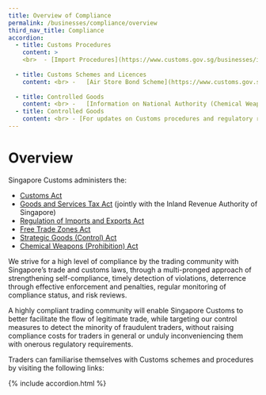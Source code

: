```yaml
---
title: Overview of Compliance
permalink: /businesses/compliance/overview
third_nav_title: Compliance
accordion:
  - title: Customs Procedures
    content: >
    <br>  - [Import Procedures](https://www.customs.gov.sg/businesses/importing-goods/import-procedures)  <br> -   [Export Procedures](https://www.customs.gov.sg/businesses/exporting-goods/export-procedures)  <br> -   [Transhipment Procedures](https://www.customs.gov.sg/businesses/transhipping-goods/transhipment-procedures)  <br> -   [Information on Certificates of Origin/Rules of Origin](https://www.customs.gov.sg/businesses/exporting-goods/certificates-of-origin)  <br> -   [Information for Importers](https://www.customs.gov.sg/businesses/importing-goods/quick-guide-for-importers) <br> -   [Information for Exporters](https://www.customs.gov.sg/businesses/exporting-goods/quick-guide-for-exporters)  <br> -   [Information for Freight Forwarders and Declaring Agents](https://www.customs.gov.sg/businesses/registering-to-trade/registration-procedures/register-as-declaring-agent-or-declarant)  <br> -   [Information on Valuation, Duties and GST](https://www.customs.gov.sg/businesses/valuation-duties-taxes--fees/establishing-customs-value-for-imports/establishing-the-customs-value)
    
  - title: Customs Schemes and Licences
    content: <br> -   [Air Store Bond Scheme](https://www.customs.gov.sg/businesses/customs-schemes-licences-framework/air-store-bond-scheme) <br> -   [Apex Licence](https://www.customs.gov.sg/businesses/customs-schemes-licences-framework/apex-licence) <br> -   [Approved Import GST Suspension Scheme](https://www.customs.gov.sg/businesses/customs-schemes-licences-framework/iras-schemes/approved-import-gst-suspension-scheme) <br> -   [Bonded Truck Scheme](https://www.customs.gov.sg/businesses/customs-schemes-licences-framework/bonded-truck-scheme) <br> -   [Cargo Agents Import Authorisation Scheme](https://www.customs.gov.sg/businesses/customs-schemes-licences-framework/cargo-agents-import-authorisation-caia-scheme) <br> -   [Company Declaration Scheme](https://www.customs.gov.sg/businesses/customs-schemes-licences-framework/company-declaration-scheme) <br> -   [Container Freight Warehouse](https://www.customs.gov.sg/businesses/customs-schemes-licences-framework/container-freight-warehouse) <br> -   [Duty Free Shop Scheme](https://www.customs.gov.sg/businesses/customs-schemes-licences-framework/duty-free-shop-scheme) <br> -   [Excise Factory Scheme](https://www.customs.gov.sg/businesses/customs-schemes-licences-framework/excise-factory-scheme)  <br> -   [Import GST Deferment Scheme](https://www.customs.gov.sg/businesses/customs-schemes-licences-framework/iras-schemes/import-gst-deferment-scheme-igds) <br> -   [Industrial Exemption Factory Scheme](https://www.customs.gov.sg/businesses/customs-schemes-licences-framework/industrial-exemption-factory-scheme) <br> -   [Inter-Gateway Haulage and Barge Scheme](https://www.customs.gov.sg/Cwp/PageNotFound.aspx?item=web%3a%7bBB8EA613-7F31-479E-9C73-24EF26EFB1F6%7d%40en) <br> -   [Licensed Warehouse Scheme](https://www.customs.gov.sg/businesses/customs-schemes-licences-framework/licensed-warehouse-scheme) <br> -   [Major Exporter Scheme](https://www.customs.gov.sg/businesses/customs-schemes-licences-framework/iras-schemes/major-exporter-scheme) <br> -   [Petroleum Licences](https://www.customs.gov.sg/businesses/customs-schemes-licences-framework/petroleum-licences) <br> -   [Temporary Import Scheme](https://www.customs.gov.sg/businesses/importing-goods/temporary-import-scheme) <br> -   [Zero-GST Warehouse Scheme](https://www.customs.gov.sg/businesses/customs-schemes-licences-framework/zero-gst-warehouse-scheme)
    
  - title: Controlled Goods
    content: <br> -   [Information on National Authority (Chemical Weapons Convention)](https://www.customs.gov.sg/businesses/chemical-weapons-convention/introduction) <br> -   [Information on Strategic Goods Control](https://www.customs.gov.sg/businesses/strategic-goods-control/overview) <br> -   [Information on Strategic Trade Scheme](https://www.customs.gov.sg/businesses/customs-schemes-licences-framework/strategic-trade-scheme-sts) <br> -   [Information on Kimberley Process Certification Scheme](https://www.customs.gov.sg/businesses/customs-schemes-licences-framework/kimberley-process-certification-scheme)
  - title: Controlled Goods
    content: <br> - [For updates on Customs procedures and regulatory requirements](https://www.customs.gov.sg/news-and-media/circulars) 
---
```


# Overview

Singapore Customs administers the:

-   [Customs Act](https://www.customs.gov.sg/about-us/acts-and-subsidiary-legislation#customs-act)
-   [Goods and Services Tax Act](https://www.customs.gov.sg/about-us/acts-and-subsidiary-legislation#gst-act)  (jointly with the Inland Revenue Authority of Singapore)
-   [Regulation of Imports and Exports Act](https://www.customs.gov.sg/about-us/acts-and-subsidiary-legislation#rie-act)
-   [Free Trade Zones Act](https://www.customs.gov.sg/about-us/acts-and-subsidiary-legislation#ftz-act)
-   [Strategic Goods (Control) Act](https://www.customs.gov.sg/about-us/acts-and-subsidiary-legislation#sgc-act)
-   [Chemical Weapons (Prohibition) Act](https://www.customs.gov.sg/businesses/chemical-weapons-convention)

We strive for a high level of compliance by the trading community with Singapore’s trade and customs laws, through a multi-pronged approach of strengthening self-compliance, timely detection of violations, deterrence through effective enforcement and penalties, regular monitoring of compliance status, and risk reviews.

A highly compliant trading community will enable Singapore Customs to better facilitate the flow of legitimate trade, while targeting our control measures to detect the minority of fraudulent traders, without raising compliance costs for traders in general or unduly inconveniencing them with onerous regulatory requirements.

Traders can familiarise themselves with Customs schemes and procedures by visiting the following links:

{% include accordion.html %}

